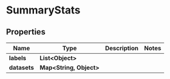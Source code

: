 

# SummaryStats


## Properties

Name | Type | Description | Notes
------------ | ------------- | ------------- | -------------
**labels** | **List&lt;Object&gt;** |  | 
**datasets** | **Map&lt;String, Object&gt;** |  | 



